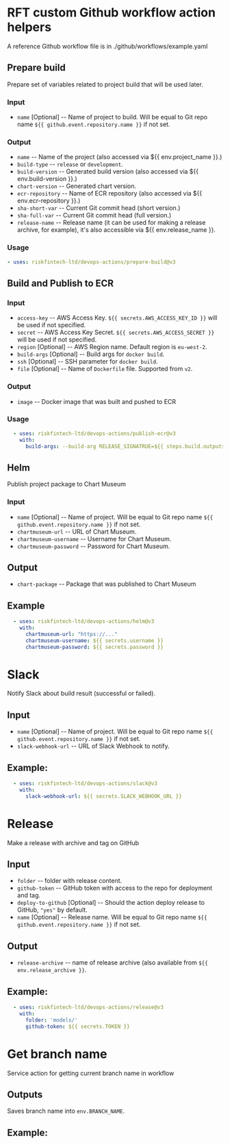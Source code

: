 # RFT custom Github workflow action helpers
A reference Github workflow file is in ./github/workflows/example.yaml

## Prepare build
Prepare set of variables related to project build that will be used later.

### Input
* `name` [Optional] -- Name of project to build. Will be equal to Git repo name `${{ github.event.repository.name }}` if not set.

### Output
* `name` -- Name of the project (also accessed via ${{ env.project_name }}.)  
* `build-type` -- `release` or `development`.
* `build-version` -- Generated build version (also accessed via ${{ env.build-version }}.)
* `chart-version` -- Generated chart version.
* `ecr-repository` -- Name of ECR repository (also accessed via ${{ env.ecr-repository }}.)
* `sha-short-var` -- Current Git commit head (short version.)
* `sha-full-var` -- Current Git commit head (full version.)
* `release-name` -- Release name (it can be used for making a release archive, for example), it's also accessible via ${{ env.release_name }}.  

### Usage
```yaml
- uses: riskfintech-ltd/devops-actions/prepare-build@v3
```

## Build and Publish to ECR

### Input
* `access-key` -- AWS Access Key. `${{ secrets.AWS_ACCESS_KEY_ID }}` will be used if not specified.
* `secret` -- AWS Access Key Secret. `${{ secrets.AWS_ACCESS_SECRET }}` will be used if not specified.
* `region` [Optional] -- AWS Region name. Default region is `eu-west-2`.
* `build-args` [Optional] -- Build args for `docker build`.
* `ssh` [Optional] -- SSH parameter for `docker build`.
* `file` [Optional] -- Name of `Dockerfile` file. Supported from `v2`.

### Output
* `image` -- Docker image that was built and pushed to ECR

### Usage
```yaml
  - uses: riskfintech-ltd/devops-actions/publish-ecr@v3
    with:
      build-args: --build-arg RELEASE_SIGNATRUE=${{ steps.build.outputs.name }}-${{ env.build_version }}
```

## Helm
Publish project package to Chart Museum

### Input
* `name` [Optional] -- Name of project. Will be equal to Git repo name `${{ github.event.repository.name }}` if not set. 
* `chartmuseum-url` -- URL of Chart Museum.
* `chartmuseum-username` -- Username for Chart Museum.
* `chartmuseum-password` -- Password for Chart Museum.

## Output
* `chart-package` -- Package that was published to Chart Museum

## Example
```yaml
  - uses: riskfintech-ltd/devops-actions/helm@v3
    with:
      chartmuseum-url: "https://..."
      chartmuseum-username: ${{ secrets.username }}
      chartmuseum-password: ${{ secrets.password }}

```

# Slack
Notify Slack about build result (successful or failed).

## Input
* `name` [Optional] -- Name of project. Will be equal to Git repo name `${{ github.event.repository.name }}` if not set. 
* `slack-webhook-url` -- URL of Slack Webhook to notify.

## Example:
```yaml
  - uses: riskfintech-ltd/devops-actions/slack@v3
    with:
      slack-webhook-url: ${{ secrets.SLACK_WEBHOOK_URL }}
```

# Release
Make a release with archive and tag on GitHub

## Input
* `folder` -- folder with release content.
* `github-token` -- GitHub token with access to the repo for deployment and tag.
* `deploy-to-github` [Optional] -- Should the action deploy release to GitHub, `"yes"` by default.
* `name` [Optional] -- Release name. Will be equal to Git repo name `${{ github.event.repository.name }}` if not set.

## Output
* `release-archive` -- name of release archive (also available from `${{ env.release_archive }}`.

## Example:
```yaml
  - uses: riskfintech-ltd/devops-actions/release@v3
    with:
      folder: 'models/'
      github-token: ${{ secrets.TOKEN }}
```

# Get branch name
Service action for getting current branch name in workflow

## Outputs
Saves branch name into `env.BRANCH_NAME`.

## Example:
